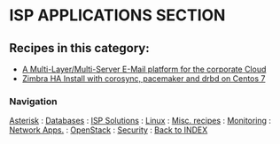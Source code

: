 # ISP APPLICATIONS SECTION


## Recipes in this category:

- [A Multi-Layer/Multi-Server E-Mail platform for the corporate Cloud](https://github.com/tigerlinux/tigerlinux-extra-recipes/tree/master/recipes/ispapps/multi-layer-multi-server-email-platform)
- [Zimbra HA Install with corosync, pacemaker and drbd on Centos 7](https://github.com/tigerlinux/tigerlinux-extra-recipes/tree/master/recipes/ispapps/zimbra-cluster-centos7)


### Navigation

[Asterisk](/recipes/asterisk) : [Databases](/recipes/databases) : [ISP Solutions](/recipes/ispapps) : [Linux](/recipes/linux) : [Misc. recipes](/recipes/misc) : [Monitoring](/recipes/monitoring) : [Network Apps.](/recipes/networkapps) : [OpenStack](/recipes/openstack) : [Security](/recipes/security) : [Back to INDEX](/)
